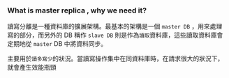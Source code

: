 
###  What is master replica , why we need it?

讀寫分離是一種資料庫的擴展架構。最基本的架構是一個 `master DB` ，用來處理寫的部分，而另外的 DB 稱作 `slave DB` 則是作為`讀取`資料庫，這些讀取資料庫會定期地從 `master` DB 中將資料同步。

主要用於`讀多寫少`的狀況。當讀寫操作集中在同資料庫時，在請求很大的狀況下，就會產生效能瓶頸